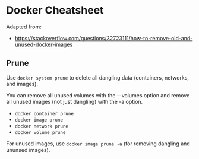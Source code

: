 # Docker Cheatsheet

Adapted from:

* https://stackoverflow.com/questions/32723111/how-to-remove-old-and-unused-docker-images

## Prune

Use `docker system prune` to delete all dangling data (containers, networks, and images).

You can remove all unused volumes with the --volumes option and remove all unused images (not just dangling) with the -a option.

* `docker container prune`
* `docker image prune`
* `docker network prune`
* `docker volume prune`

For unused images, use `docker image prune -a` (for removing dangling and ununsed images).
